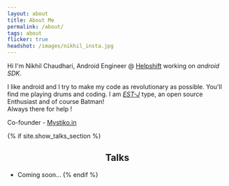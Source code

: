 ```yaml
---
layout: about
title: About Me
permalink: /about/
tags: about
flicker: true
headshot: /images/nikhil_insta.jpg
---
```


Hi I'm Nikhil Chaudhari, Android Engineer @ [Helpshift](https://helpshift.com) working on _android SDK_. 

I like android and I try to make my code as revolutionary as possible. You'll find me playing drums and coding.
I am _[EST-J](https://en.wikipedia.org/wiki/Myers%E2%80%93Briggs_Type_Indicator#/media/File:MyersBriggsTypes.png)_ type, 
an open source Enthusiast and of course Batman!<br> 
Always there for help !

Co-founder - [Mystiko.in](https://mystiko.in)

{% if site.show_talks_section %}
## Talks

- Coming soon...
{% endif %}


<style>
.post-header, #talks, #workshops {
  text-align: center; /* Want the About Page header to be in the middle */
}
</style>
